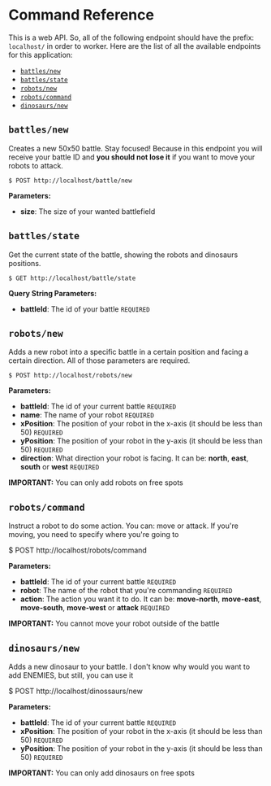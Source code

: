 # Command Reference

This is a web API. So, all of the following endpoint should have the prefix: `localhost/` in order to worker. Here are the list of all the available endpoints for this application:

* [`battles/new`](#battles/new)
* [`battles/state`](#battles/state)
* [`robots/new`](#robots/new)
* [`robots/command`](#robots/command)
* [`dinosaurs/new`](#dinosaurs/new)


## `battles/new`

Creates a new 50x50 battle. Stay focused! Because in this endpoint you will receive your battle ID and **you should not lose it** if you want to move your robots to attack.

    $ POST http://localhost/battle/new

**Parameters:**
* **size**: The size of your wanted battlefield


## `battles/state`

Get the current state of the battle, showing the robots and dinosaurs positions.

    $ GET http://localhost/battle/state

**Query String Parameters:**
* **battleId**: The id of your battle `REQUIRED`


## `robots/new`

Adds a new robot into a specific battle in a certain position and facing a certain direction. All of those parameters are required.

    $ POST http://localhost/robots/new

**Parameters:**
* **battleId**: The id of your current battle `REQUIRED`
* **name**: The name of your robot `REQUIRED`
* **xPosition**: The position of your robot in the x-axis (it should be less than 50) `REQUIRED`
* **yPosition**: The position of your robot in the y-axis (it should be less than 50) `REQUIRED`
* **direction**: What direction your robot is facing. It can be: **north**, **east**, **south** or **west** `REQUIRED`

**IMPORTANT:** You can only add robots on free spots


## `robots/command`

Instruct a robot to do some action. You can: move or attack. If you're moving, you need to specify where you're going to

$ POST http://localhost/robots/command

**Parameters:**
* **battleId**: The id of your current battle `REQUIRED`
* **robot**: The name of the robot that you're commanding `REQUIRED`
* **action**: The action you want it to do. It can be: **move-north**, **move-east**, **move-south**, **move-west** or **attack** `REQUIRED`

**IMPORTANT:** You cannot move your robot outside of the battle


## `dinosaurs/new`

Adds a new dinosaur to your battle. I don't know why would you want to add ENEMIES, but still, you can use it

$ POST http://localhost/dinossaurs/new

**Parameters:**
* **battleId**: The id of your current battle `REQUIRED`
* **xPosition**: The position of your robot in the x-axis (it should be less than 50) `REQUIRED`
* **yPosition**: The position of your robot in the y-axis (it should be less than 50) `REQUIRED`

**IMPORTANT:** You can only add dinosaurs on free spots
